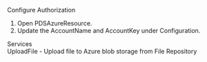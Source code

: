 Configure Authorization  
1. Open PDSAzureResource.  
2. Update the AccountName and AccountKey under Configuration.  
  
Services  
UploadFile - Upload file to Azure blob storage from File Repository